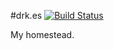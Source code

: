 #drk.es [![Build Status](https://travis-ci.org/derekr/drk.es.svg?branch=master)](https://travis-ci.org/derekr/drk.es)

My homestead.
